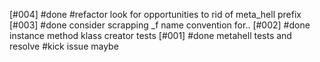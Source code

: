 [#004] #done #refactor look for opportunities to rid of meta_hell prefix
[#003] #done consider scrapping _f name convention for..
[#002] #done instance method klass creator tests
[#001] #done metahell tests and resolve #kick issue maybe
